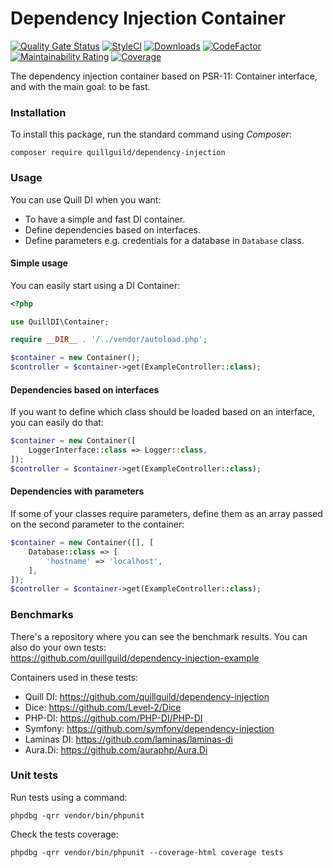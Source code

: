 # Dependency Injection Container

[![Quality Gate Status](https://sonarcloud.io/api/project_badges/measure?project=quillguild_dependency-injection&metric=alert_status)](https://sonarcloud.io/dashboard?id=quillguild_dependency-injection)
[![StyleCI](https://github.styleci.io/repos/291464853/shield?branch=master)](https://github.styleci.io/repos/291464853)
[![Downloads](https://img.shields.io/packagist/dt/quillguild/dependency-injection.svg)](https://packagist.org/packages/quillguild/dependency-injection)
[![CodeFactor](https://www.codefactor.io/repository/github/quillguild/dependency-injection/badge)](https://www.codefactor.io/repository/github/quillguild/dependency-injection)
[![Maintainability Rating](https://sonarcloud.io/api/project_badges/measure?project=quillguild_dependency-injection&metric=sqale_rating)](https://sonarcloud.io/dashboard?id=quillguild_dependency-injection)
[![Coverage](https://sonarcloud.io/api/project_badges/measure?project=quillguild_dependency-injection&metric=coverage)](https://sonarcloud.io/dashboard?id=quillguild_dependency-injection)

The dependency injection container based on PSR-11: Container interface,
and with the main goal: to be fast.

### Installation

To install this package, run the standard command using _Composer_:

```
composer require quillguild/dependency-injection
```

### Usage

You can use Quill DI when you want:
- To have a simple and fast DI container.
- Define dependencies based on interfaces.
- Define parameters e.g. credentials for a database in `Database` class.

#### Simple usage

You can easily start using a DI Container:

```php
<?php

use QuillDI\Container;

require __DIR__ . '/../vendor/autoload.php';

$container = new Container();
$controller = $container->get(ExampleController::class);
```

#### Dependencies based on interfaces

If you want to define which class should be loaded based on an interface,
you can easily do that:

```php
$container = new Container([
    LoggerInterface::class => Logger::class,
]);
$controller = $container->get(ExampleController::class);
```

#### Dependencies with parameters

If some of your classes require parameters, define them as an array
passed on the second parameter to the container:

```php
$container = new Container([], [
    Database::class => [
        'hostname' => 'localhost',
    ],
]);
$controller = $container->get(ExampleController::class);
```

### Benchmarks

There's a repository where you can see the benchmark results. You can
also do your own tests: \
https://github.com/quillguild/dependency-injection-example

Containers used in these tests:
- Quill DI: https://github.com/quillguild/dependency-injection
- Dice: https://github.com/Level-2/Dice
- PHP-DI: https://github.com/PHP-DI/PHP-DI
- Symfony: https://github.com/symfony/dependency-injection
- Laminas DI: https://github.com/laminas/laminas-di
- Aura.Di: https://github.com/auraphp/Aura.Di

### Unit tests

Run tests using a command:

```
phpdbg -qrr vendor/bin/phpunit
```

Check the tests coverage:

```
phpdbg -qrr vendor/bin/phpunit --coverage-html coverage tests
```
